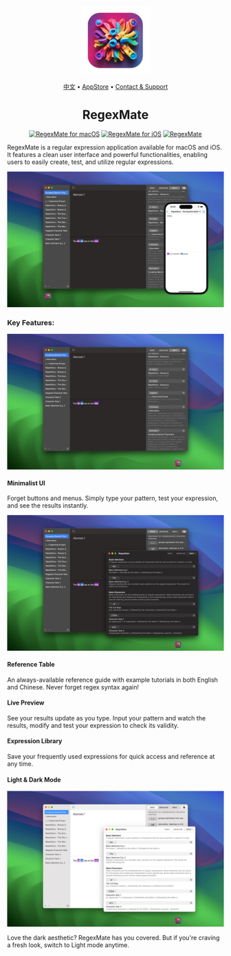 <div align="center">
	<br />
	<br />
	<img src="./assets/logo.png" alt="RegexMate LOGO" width="160" height="160">
  <p>
		<a href="./README.zh.md">中文</a> • 
    <a href="https://apps.apple.com/app/regex-mate/id6479819388">AppStore</a> • 
		<a href="https://wangchujiang.com/#/contact">Contact & Support</a>
  </p>
	<h1>RegexMate</h1>
  <!--rehype:style=border: 0;-->
  <p>
    <a target="_blank" href="https://apps.apple.com/app/regex-mate/id6479819388" title="RegexMate for macOS"><img alt="RegexMate for macOS" src="https://jaywcjlove.github.io/sb/download/macos.svg" height="51"></a>
    <a target="_blank" href="https://apps.apple.com/app/regex-mate/id6479819388?platform=iphone" title="RegexMate for iOS"><img src="https://jaywcjlove.github.io/sb/download/appstore.svg" alt="RegexMate for iOS" height="51"></a>
    <a target="_blank" href="https://www.producthunt.com/posts/regexmate?utm_source=badge-featured&utm_medium=badge&utm_souce=badge-regexmate" title="RegexMate - Master&#0032;Regular&#0032;Expressions | Product Hunt"><img alt="RegexMate" src="https://api.producthunt.com/widgets/embed-image/v1/featured.svg?post_id=446567&theme=dark" alt="RegexMate - Master&#0032;Regular&#0032;Expressions | Product Hunt" height="51"><!--rehype:style=display: block;height: 49px;-->
    </a><!--rehype:style=border: 1px solid #a6a6a6;display: inline-block;border-radius: 10px;-->
  </p>
</div>


RegexMate is a regular expression application available for macOS and iOS. It features a clean user interface and powerful functionalities, enabling users to easily create, test, and utilize regular expressions.

![RegexMate screenshots-4](./assets/screenshots-4.png)

### Key Features:

![RegexMate screenshots-1](./assets/screenshots-1.png)

#### Minimalist UI

Forget buttons and menus. Simply type your pattern, test your expression, and see the results instantly.

![RegexMate screenshots-2](./assets/screenshots-2.png)

#### Reference Table

An always-available reference guide with example tutorials in both English and Chinese. Never forget regex syntax again!

#### Live Preview

See your results update as you type. Input your pattern and watch the results, modify and test your expression to check its validity.

#### Expression Library

Save your frequently used expressions for quick access and reference at any time.

#### Light & Dark Mode

![RegexMate screenshots-4](./assets/screenshots-3.png)

Love the dark aesthetic? RegexMate has you covered. But if you're craving a fresh look, switch to Light mode anytime.
